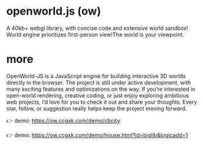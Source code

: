 # openworld.js (ow)

A 40kb+ webgl library, with concise code and extensive world sandbox! World engine prioritizes first-person view!The world is your viewpoint. 

# more

OpenWorld-JS is a JavaScript engine for building interactive 3D worlds directly in the browser. The project is still under active development, with many exciting features and optimizations on the way. If you’re interested in open-world rendering, creative coding, or just enjoy exploring ambitious web projects, I’d love for you to check it out and share your thoughts. Every star, follow, or suggestion really helps keep the project moving forward.

👉 demo: https://ow.ccgxk.com/demo/cbcity

👉 demo: https://ow.ccgxk.com/demo/house.html?id=biglib&logicadd=1